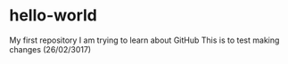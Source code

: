 # hello-world
My first repository
I am trying to learn about GitHub
This is to test making changes (26/02/3017)
